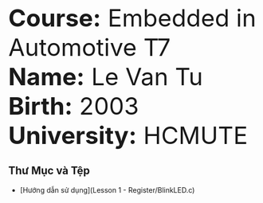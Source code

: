 <font size="10">**Course:** Embedded in Automotive T7</font>  
<font size="10">**Name:** Le Van Tu</font>  
<font size="10">**Birth:** 2003 </font>  
<font size="10">**University:** HCMUTE</font>
## Thư Mục và Tệp

- [Hướng dẫn sử dụng](Lesson 1 - Register/BlinkLED.c)
